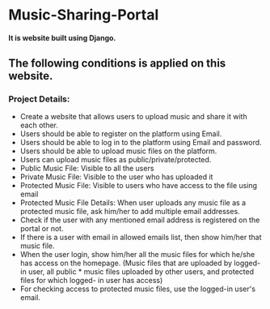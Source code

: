 # Music-Sharing-Portal

#### It is  website built using Django.

## The following conditions is applied on this website.

### Project Details:

* Create a website that allows users to upload music and share it with each other.
* Users should be able to register on the platform using Email.
* Users should be able to log in to the platform using Email and password.
* Users should be able to upload music files on the platform.
* Users can upload music files as public/private/protected.
* Public Music File: Visible to all the users
* Private Music File: Visible to the user who has uploaded it
* Protected Music File: Visible to users who have access to the file using email
* Protected Music File Details:
  When user uploads any music file as a protected music file, ask him/her to add multiple email addresses.
* Check if the user with any mentioned email address is registered on the portal or not.
* If there is a user with email in allowed emails list, then show him/her that music file.
* When the user login, show him/her all the music files for which he/she has access on the homepage. (Music files that are uploaded by logged-in user, all public * music files uploaded by other users, and protected files for which logged- in user has access)
* For checking access to protected music files, use the logged-in user's email.

